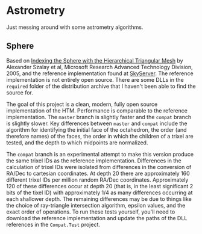 # Astrometry

Just messing around with some astrometry algorithms.

## Sphere

Based on [Indexing the Sphere with the Hierarchical Triangular Mesh](https://arxiv.org/ftp/cs/papers/0701/0701164.pdf) by Alexander Szalay et al, Microsoft Research Advanced Technology Division, 2005, and the reference implementation found at [SkyServer](http://www.skyserver.org/htm/). The reference implementation is not entirely open source. There are some DLLs in the `required` folder of the distribution archive that I haven't been able to find the source for.

The goal of this project is a clean, modern, fully open source implementation of the HTM. Performance is comparable to the reference implementation. The `master` branch is slightly faster and the `compat` branch is slightly slower. Key differences between `master` and `compat` include the algorithm for identifying the initial face of the octahedron, the order (and therefore names) of the faces, the order in which the children of a trixel are tested, and the depth to which midpoints are normalized.

The `compat` branch is an experimental attempt to make this version produce the same trixel IDs as the reference implementation. Differences in the calculation of trixel IDs were isolated from differences in the conversion of RA/Dec to cartesian coordinates. At depth 20 there are approximately 160 different trixel IDs per million random RA/Dec coordinates. Approximately 120 of these differences occur at depth 20 (that is, in the least significant 2 bits of the tixel ID) with approximately 1/4 as many differences occurring at each shallower depth. The remaining differences may be due to things like the choice of ray-triangle intersection algorithm, epsilon values, and the exact order of operations. To run these tests yourself, you'll need to download the reference implementation and update the paths of the DLL references in the `Compat.Test` project.